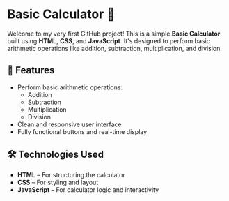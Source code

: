# Basic Calculator 🧮

Welcome to my very first GitHub project! This is a simple **Basic Calculator** built using **HTML**, **CSS**, and **JavaScript**. It's designed to perform basic arithmetic operations like addition, subtraction, multiplication, and division.

## 🚀 Features

- Perform basic arithmetic operations:
  - Addition
  - Subtraction
  - Multiplication
  - Division
- Clean and responsive user interface
- Fully functional buttons and real-time display

## 🛠️ Technologies Used

- **HTML** – For structuring the calculator
- **CSS** – For styling and layout
- **JavaScript** – For calculator logic and interactivity





